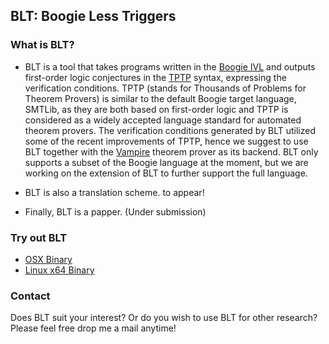## BLT: Boogie Less Triggers 

<!-- ### Jekyll Themes -->
<!-- Your Pages site will use the layout and styles from the Jekyll
theme you have selected in your
[repository settings](https://github.com/emptylambda/BLT/settings). The
name of this theme is saved in the Jekyll `_config.yml` configuration
file. -->

### What is BLT?
- BLT is a tool that takes programs written in the
  [Boogie IVL](https://www.microsoft.com/en-us/research/project/boogie-an-intermediate-verification-language/)
  and outputs first-order logic conjectures in the
  [TPTP](http://www.cs.miami.edu/~tptp/) syntax, expressing the
  verification conditions. TPTP (stands for Thousands of Problems for
  Theorem Provers) is similar to the default Boogie target language,
  SMTLib, as they are both based on first-order logic and TPTP is
  considered as a widely accepted language standard for automated
  theorem provers. The verification conditions generated by BLT
  utilized some of the recent improvements of TPTP, hence we suggest
  to use BLT together with the [Vampire](http://www.vprover.org/)
  theorem prover as its backend. BLT only supports a subset of the
  Boogie language at the moment, but we are working on the extension
  of BLT to further support the full language. 

- BLT is also a translation scheme. to appear!

- Finally, BLT is a papper. (Under submission) 

### Try out BLT
- [OSX Binary](https://github.com/emptylambda/BLT/raw/bdad4168d8868ca87a7ccb92a69d345e1b8af14c/bin/BLT_osx_alpha)
- [Linux x64 Binary](https://github.com/emptylambda/BLT/raw/5d62d16ea11470d024c08e9bec2b2f49304aa517/bin/BLT_unix_001)
### Contact
Does BLT suit your interest?  Or do you wish to use BLT for other
research? Please feel free drop me a mail anytime!  
